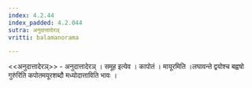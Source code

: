```yaml
---
index: 4.2.44
index_padded: 4.2.044
sutra: अनुदात्तादेरञ्
vritti: balamanorama

---
```

<<अनुदात्तादेरञ्>> - अनुदात्तादेरञ् । समूह इत्येव । कापोतं । मायूरमिति ।लघावन्ते द्वयोश्च बह्वषो गुरु॑रिति कपोतमयूरशब्दौ मध्योदात्ताविति भावः । 